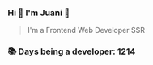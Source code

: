 ### Hi 👋 I&#39;m Juani 🦁

> I&#39;m a Frontend Web Developer SSR

### 📚 Days being a developer: 1214
